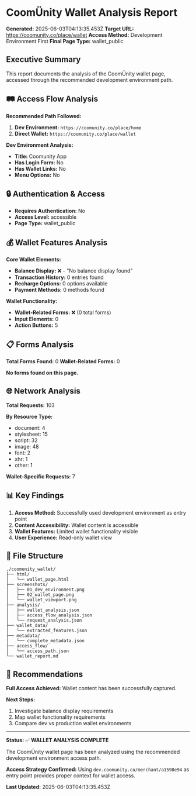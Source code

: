 # CoomÜnity Wallet Analysis Report

**Generated:** 2025-06-03T04:13:35.453Z
**Target URL:** https://coomunity.co/place/wallet
**Access Method:** Development Environment First
**Final Page Type:** wallet_public

## Executive Summary

This report documents the analysis of the CoomÜnity wallet page, accessed through the recommended development environment path.

## 🛤️ Access Flow Analysis

**Recommended Path Followed:**
1. **Dev Environment:** `https://coomunity.co/place/home`
2. **Direct Wallet:** `https://coomunity.co/place/wallet`

**Dev Environment Analysis:**
- **Title:** Coomunity App
- **Has Login Form:** No
- **Has Wallet Links:** No
- **Menu Options:** No

## 🔒 Authentication & Access

- **Requires Authentication:** No
- **Access Level:** accessible
- **Page Type:** wallet_public

## 💰 Wallet Features Analysis

**Core Wallet Elements:**
- **Balance Display:** ❌ - "No balance display found"
- **Transaction History:** 0 entries found
- **Recharge Options:** 0 options available
- **Payment Methods:** 0 methods found

**Wallet Functionality:**
- **Wallet-Related Forms:** ❌ (0 total forms)
- **Input Elements:** 0
- **Action Buttons:** 5





## 📋 Forms Analysis

**Total Forms Found:** 0
**Wallet-Related Forms:** 0

**No forms found on this page.**

## 🌐 Network Analysis

**Total Requests:** 103

**By Resource Type:**
- document: 4
- stylesheet: 15
- script: 32
- image: 48
- font: 2
- xhr: 1
- other: 1

**Wallet-Specific Requests:** 7

## 📊 Key Findings

1. **Access Method:** Successfully used development environment as entry point
2. **Content Accessibility:** Wallet content is accessible
3. **Wallet Features:** Limited wallet functionality visible
4. **User Experience:** Read-only wallet view

## 📂 File Structure

```
./coomunity_wallet/
├── html/
│   └── wallet_page.html
├── screenshots/
│   ├── 01_dev_environment.png
│   ├── 02_wallet_page.png
│   └── wallet_viewport.png
├── analysis/
│   ├── wallet_analysis.json
│   ├── access_flow_analysis.json
│   └── request_analysis.json
├── wallet_data/
│   └── extracted_features.json
├── metadata/
│   └── complete_metadata.json
├── access_flow/
│   └── access_path.json
└── wallet_report.md
```

## 🎯 Recommendations


**Full Access Achieved:** Wallet content has been successfully captured.


**Next Steps:**
1. Investigate balance display requirements
2. Map wallet functionality requirements
3. Compare dev vs production wallet environments

---

**Status:** ✅ **WALLET ANALYSIS COMPLETE**

The CoomÜnity wallet page has been analyzed using the recommended development environment access path.

**Access Strategy Confirmed:** Using `dev.coomunity.co/merchant/a1598e94` as entry point provides proper context for wallet access.

**Last Updated:** 2025-06-03T04:13:35.453Z
